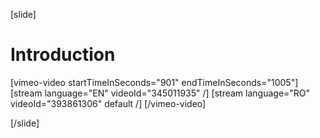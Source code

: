 [slide]
# Introduction

[vimeo-video startTimeInSeconds="901" endTimeInSeconds="1005"]
[stream language="EN" videoId="345011935"  /]
[stream language="RO" videoId="393861306" default /]
[/vimeo-video]

[/slide]